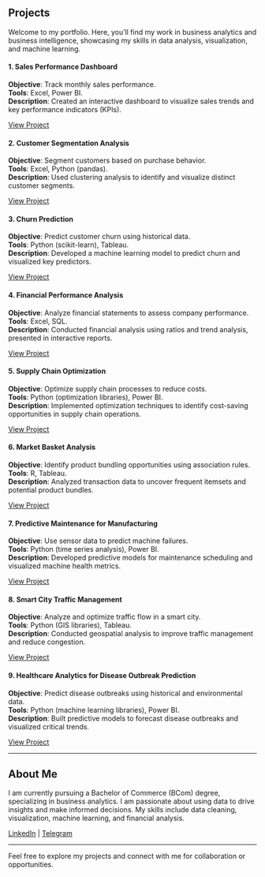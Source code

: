 ## Projects
Welcome to my portfolio. Here, you’ll find my work in business analytics and business intelligence, showcasing my skills in data analysis, visualization, and machine learning.

#### 1. Sales Performance Dashboard
**Objective**: Track monthly sales performance.  
**Tools**: Excel, Power BI.  
**Description**: Created an interactive dashboard to visualize sales trends and key performance indicators (KPIs).

[View Project](#)

#### 2. Customer Segmentation Analysis
**Objective**: Segment customers based on purchase behavior.  
**Tools**: Excel, Python (pandas).  
**Description**: Used clustering analysis to identify and visualize distinct customer segments.

[View Project](#)

#### 3. Churn Prediction
**Objective**: Predict customer churn using historical data.  
**Tools**: Python (scikit-learn), Tableau.  
**Description**: Developed a machine learning model to predict churn and visualized key predictors.

[View Project](#)

#### 4. Financial Performance Analysis
**Objective**: Analyze financial statements to assess company performance.  
**Tools**: Excel, SQL.  
**Description**: Conducted financial analysis using ratios and trend analysis, presented in interactive reports.

[View Project](#)


#### 5. Supply Chain Optimization
**Objective**: Optimize supply chain processes to reduce costs.  
**Tools**: Python (optimization libraries), Power BI.  
**Description**: Implemented optimization techniques to identify cost-saving opportunities in supply chain operations.

[View Project](#)

#### 6. Market Basket Analysis
**Objective**: Identify product bundling opportunities using association rules.  
**Tools**: R, Tableau.  
**Description**: Analyzed transaction data to uncover frequent itemsets and potential product bundles.

[View Project](#)

#### 7. Predictive Maintenance for Manufacturing
**Objective**: Use sensor data to predict machine failures.  
**Tools**: Python (time series analysis), Power BI.  
**Description**: Developed predictive models for maintenance scheduling and visualized machine health metrics.

[View Project](#)

#### 8. Smart City Traffic Management
**Objective**: Analyze and optimize traffic flow in a smart city.  
**Tools**: Python (GIS libraries), Tableau.  
**Description**: Conducted geospatial analysis to improve traffic management and reduce congestion.

[View Project](#)

#### 9. Healthcare Analytics for Disease Outbreak Prediction
**Objective**: Predict disease outbreaks using historical and environmental data.  
**Tools**: Python (machine learning libraries), Power BI.  
**Description**: Built predictive models to forecast disease outbreaks and visualized critical trends.

[View Project](#)

---
## About Me

I am currently pursuing a Bachelor of Commerce (BCom) degree, specializing in business analytics. I am passionate about using data to drive insights and make informed decisions. My skills include data cleaning, visualization, machine learning, and financial analysis.

[LinkedIn](LinkedIn.com/in/tariqve) | [Telegram](t.me/tariqve) 

---
Feel free to explore my projects and connect with me for collaboration or opportunities.
